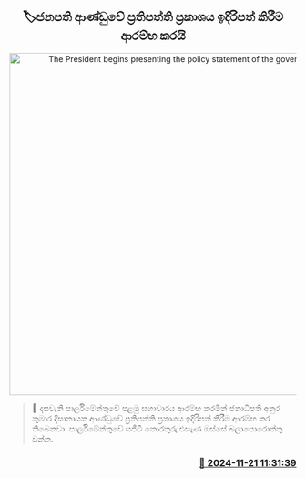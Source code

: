 <p align='center'><b><h2 align='center' title='The President begins presenting the policy statement of the government'>🏷ජනපති ආණ්ඩුවේ ප්‍රතිපත්ති ප්‍රකාශය ඉදිරිපත් කිරීම ආරම්භ කරයි</h2></b></p>
<p align='center'><img src='https://helakuru.sgp1.cdn.digitaloceanspaces.com/esana/images/lib/anura-president-gf.jpg' width='600' alt='The President begins presenting the policy statement of the government'></p>

>📝 දසවැනි පාර්ලිමේන්තුවේ පළමු සභාවාරය ආරම්භ කරමින් ජනාධිපති අනුර කුමාර දිසානායක ආණ්ඩුවේ ප්‍රතිපත්ති ප්‍රකාශය ඉදිරිපත් කිරීම ආරම්භ කර තිබෙනවා.
පාර්ලිමේන්තුවේ සජීවී තොරතුරු එසැණ ඔස්සේ බලාපොරොත්තු වන්න.


<h3 align='right'><a href='https://www.helakuru.lk/esana/p/105315/'>📅 2024-11-21 11:31:39</a></h3>
